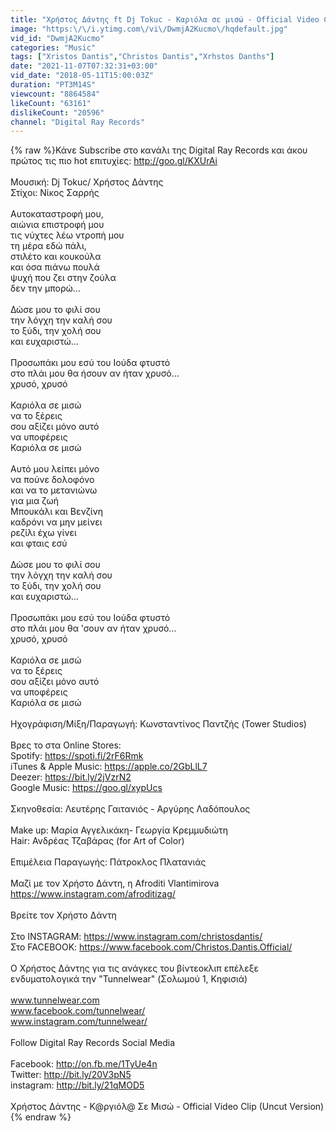 ```yaml
---
title: "Χρήστος Δάντης ft Dj Tokuc - Καριόλα σε μισώ - Official Video Clip (Uncut Version)"
image: "https:\/\/i.ytimg.com\/vi\/DwmjA2Kucmo\/hqdefault.jpg"
vid_id: "DwmjA2Kucmo"
categories: "Music"
tags: ["Xristos Dantis","Christos Dantis","Xrhstos Danths"]
date: "2021-11-07T07:32:31+03:00"
vid_date: "2018-05-11T15:00:03Z"
duration: "PT3M14S"
viewcount: "8864584"
likeCount: "63161"
dislikeCount: "20596"
channel: "Digital Ray Records"
---
```

{% raw %}Κάνε Subscribe στο κανάλι της Digital Ray Records και άκου πρώτος τις πιο hot επιτυχίες: <a rel="nofollow" target="blank" href="http://goo.gl/KXUrAi">http://goo.gl/KXUrAi</a><br /><br />Μουσική: Dj Tokuc/ Χρήστος Δάντης<br />Στίχοι: Νίκος Σαρρής<br /><br />Αυτοκαταστροφή μου,<br />αιώνια επιστροφή μου<br />τις νύχτες λέω ντροπή μου<br />τη μέρα εδώ πάλι,<br />στιλέτο και κουκούλα<br />και όσα πιάνω πουλά<br />ψυχή που ζει στην ζούλα<br />δεν την μπορώ…<br /><br />Δώσε μου το φιλί σου<br />την λόγχη την καλή σου<br />το ξύδι, την χολή σου<br />και ευχαριστώ…<br /><br />Προσωπάκι μου εσύ του Ιούδα φτυστό<br />στο πλάι μου θα ήσουν αν ήταν χρυσό…<br />χρυσό, χρυσό<br /><br />Καριόλα σε μισώ<br />να το ξέρεις<br />σου αξίζει μόνο αυτό<br />να υποφέρεις<br />Καριόλα σε μισώ<br /><br />Αυτό μου λείπει μόνο<br />να πούνε δολοφόνο<br />και να το μετανιώνω<br />για μια ζωή<br />Μπουκάλι και Βενζίνη<br />καδρόνι να μην μείνει<br />ρεζίλι έχω γίνει<br />και φταις εσύ<br /><br />Δώσε μου το φιλί σου<br />την λόγχη την καλή σου<br />το ξύδι, την χολή σου<br />και ευχαριστώ…<br /><br />Προσωπάκι μου εσύ του Ιούδα φτυστό<br />στο πλάι μου θα 'σουν αν ήταν χρυσό…<br />χρυσό, χρυσό<br /><br />Καριόλα σε μισώ<br />να το ξέρεις<br />σου αξίζει μόνο αυτό<br />να υποφέρεις<br />Καριόλα σε μισώ <br /><br />Ηχογράφιση/Μίξη/Παραγωγή: Κωνσταντίνος Παντζής (Tower Studios)<br /><br />Βρες το στα Online Stores:<br />Spotify: <a rel="nofollow" target="blank" href="https://spoti.fi/2rF6Rmk">https://spoti.fi/2rF6Rmk</a><br />iTunes &amp; Apple Music: <a rel="nofollow" target="blank" href="https://apple.co/2GbLlL7">https://apple.co/2GbLlL7</a><br />Deezer: <a rel="nofollow" target="blank" href="https://bit.ly/2jVzrN2">https://bit.ly/2jVzrN2</a><br />Google Music: <a rel="nofollow" target="blank" href="https://goo.gl/xypUcs">https://goo.gl/xypUcs</a><br /><br />Σκηνοθεσία: Λευτέρης Γαιτανιός - Αργύρης Λαδόπουλος<br /><br />Make up: Μαρία Αγγελικάκη- Γεωργία Κρεμμυδιώτη<br />Hair: Ανδρέας Τζαβάρας (for Art of Color)<br /><br />Επιμέλεια Παραγωγής: Πάτροκλος Πλατανιάς<br /><br />Mαζί με τον Χρήστο Δάντη, η Afroditi Vlantimirova <a rel="nofollow" target="blank" href="https://www.instagram.com/afroditizag/">https://www.instagram.com/afroditizag/</a><br /><br />Βρείτε τον Χρήστο Δάντη<br /><br />Στο INSTAGRAM: <a rel="nofollow" target="blank" href="https://www.instagram.com/christosdantis/">https://www.instagram.com/christosdantis/</a><br />Στο FACEBOOK: <a rel="nofollow" target="blank" href="https://www.facebook.com/Christos.Dantis.Official/">https://www.facebook.com/Christos.Dantis.Official/</a><br /><br />Ο Χρήστος Δάντης για τις ανάγκες του βίντεοκλιπ επέλεξε ενδυματολογικά την &quot;Tunnelwear&quot; (Σολωμού 1, Κηφισιά)<br /><br />www.tunnelwear.com<br />www.facebook.com/tunnelwear/<br />www.instagram.com/tunnelwear/<br /><br />Follow Digital Ray Records Social Media<br /><br />Facebook: <a rel="nofollow" target="blank" href="http://on.fb.me/1TyUe4n">http://on.fb.me/1TyUe4n</a><br />Twitter: <a rel="nofollow" target="blank" href="http://bit.ly/20V3pN5">http://bit.ly/20V3pN5</a><br />instagram: <a rel="nofollow" target="blank" href="http://bit.ly/21qMOD5">http://bit.ly/21qMOD5</a><br /><br />Χρήστος Δάντης - Κ@ργιόλ@ Σε Μισώ - Official Video Clip (Uncut Version){% endraw %}
